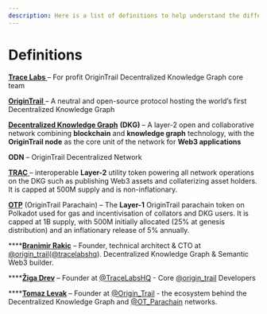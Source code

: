```yaml
---
description: Here is a list of definitions to help understand the different terms out there
---
```


# Definitions

[**Trace Labs** ](https://tracelabs.io/)– For profit OriginTrail Decentralized Knowledge Graph core team

[**OriginTrail** ](https://origintrail.io/)– A neutral and open-source protocol hosting the world’s first Decentralized Knowledge Graph

[**Decentralized Knowledge Graph**](https://docs.origintrail.io/layer-2-decentralized-knowledge-graph-dkg/dkgintro) **(DKG)** – A layer-2 open and collaborative network combining **blockchain** and **knowledge graph** technology, with the **OriginTrail node** as the core unit of the network for **Web3 applications**

**ODN** – OriginTrail Decentralized Network

[**TRAC** ](https://www.coingecko.com/en/coins/origintrail)– interoperable **Layer-2** utility token powering all network operations on the DKG such as publishing Web3 assets and collaterizing asset holders. It is capped at 500M supply and is non-inflationary.

[**OTP**](https://parachain.origintrail.io/) (OriginTrail Parachain) – The **Layer-1** OriginTrail parachain token on Polkadot used for gas and incentivisation of collators and DKG users. It is capped at 1B supply, with 500M initially allocated (25% at genesis distribution) and an inflationary release of 5% annually.

****[**Branimir Rakic**](https://twitter.com/branarakic) – Founder, technical architect & CTO at [@origin\_trail](https://twitter.com/origin\_trail)([@tracelabshq](https://twitter.com/tracelabshq)). Decentralized Knowledge Graph & Semantic Web3 builder.&#x20;

****[**Žiga Drev**](https://twitter.com/DrevZiga) – Founder at [@TraceLabsHQ](https://twitter.com/TraceLabsHQ) - Core [@origin\_trail](https://twitter.com/origin\_trail) Developers

****[**Tomaz Levak**](https://twitter.com/TomazOT) – Founder at [@Origin\_Trail](https://twitter.com/Origin\_Trail) - the ecosystem behind the Decentralized Knowledge Graph and [@OT\_Parachain](https://twitter.com/OT\_Parachain) networks.
